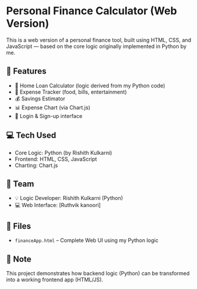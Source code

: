 # Personal Finance Calculator (Web Version)

This is a web version of a personal finance tool, built using HTML, CSS, and JavaScript — based on the core logic originally implemented in Python by me.

## 🚀 Features
- 🏡 Home Loan Calculator (logic derived from my Python code)
- 🧾 Expense Tracker (food, bills, entertainment)
- 💰 Savings Estimator
- 📊 Expense Chart (via Chart.js)
- 🔐 Login & Sign-up interface

## 💻 Tech Used
- Core Logic: Python (by Rishith Kulkarni)
- Frontend: HTML, CSS, JavaScript
- Charting: Chart.js

## 👥 Team
- 💡 Logic Developer: Rishith Kulkarni (Python)
- 💻 Web Interface: [Ruthvik kanoori]

## 📁 Files
- `financeApp.html` – Complete Web UI using my Python logic

## 📝 Note
This project demonstrates how backend logic (Python) can be transformed into a working frontend app (HTML/JS).
